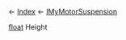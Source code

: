 ← [Index](Api-Index) ← [IMyMotorSuspension](Sandbox.ModAPI.Ingame.IMyMotorSuspension)

[float](System.Single) Height

